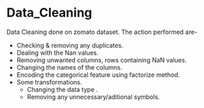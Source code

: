 # Data_Cleaning
Data Cleaning done on zomato dataset.
The action performed are-
  - Checking & removing any duplicates.
  - Dealing with the Nan values.
  - Removing unwanted columns, rows containing NaN values.
  - Changing the names of the columns.
  - Encoding the categorical feature using factorize method.
  - Some transformations.
      * Changing the data type .
      * Removing any unnecessary/aditional symbols.

  

